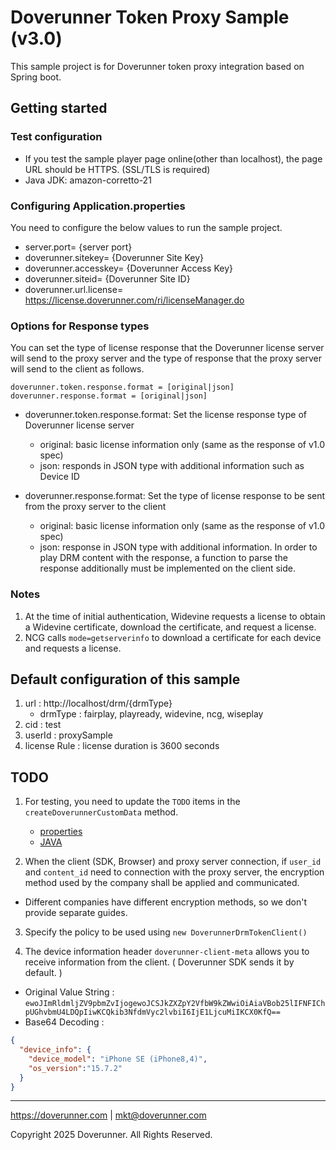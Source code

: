 # Doverunner Token Proxy Sample (v3.0)

This sample project is for Doverunner token proxy integration based on Spring boot.

## Getting started

### Test configuration

- If you test the sample player page online(other than localhost), the page URL should be HTTPS. (SSL/TLS is required)
- Java JDK: amazon-corretto-21

### Configuring Application.properties

You need to configure the below values to run the sample project.

- server.port= {server port}
- doverunner.sitekey= {Doverunner Site Key}
- doverunner.accesskey= {Doverunner Access Key}
- doverunner.siteid= {Doverunner Site ID}
- doverunner.url.license= https://license.doverunner.com/ri/licenseManager.do

### Options for Response types

You can set the type of license response that the Doverunner license server will send to the proxy server and the type of response that the proxy server will send to the client as follows.

```
doverunner.token.response.format = [original|json]
doverunner.response.format = [original|json]
```

- doverunner.token.response.format: Set the license response type of Doverunner license server
    - original: basic license information only (same as the response of v1.0 spec)
    - json: responds in JSON type with additional information such as Device ID

- doverunner.response.format: Set the type of license response to be sent from the proxy server to the client
    - original: basic license information only (same as the response of v1.0 spec)
    - json: response in JSON type with additional information. In order to play DRM content with the response, a function to parse the response additionally must be implemented on the client side.


### Notes
1. At the time of initial authentication, Widevine requests a license to obtain a Widevine certificate, download the certificate, and request a license.
2. NCG calls `mode=getserverinfo` to download a certificate for each device and requests a license.


## Default configuration of this sample

1. url : http://localhost/drm/{drmType}
    - drmType : fairplay, playready, widevine, ncg, wiseplay
2. cid : test
3. userId : proxySample
4. license Rule : license duration is 3600 seconds


## TODO

1. For testing, you need to update the `TODO` items in the `createDoverunnerCustomData` method.
    - [properties](../src/main/resources/application.properties)
    - [JAVA](../src/main/java/com/doverunner/sample/service/SampleService.java)

2. When the client (SDK, Browser) and proxy server connection, if `user_id` and `content_id` need to connection with the proxy server, the encryption method used by the company shall be applied and communicated.
- Different companies have different encryption methods, so we don't provide separate guides.


3. Specify the policy to be used using `new DoverunnerDrmTokenClient()`

4. The device information header `doverunner-client-meta` allows you to receive information from the client. ( Doverunner SDK sends it by default. )
- Original Value String : `ewoJImRldmljZV9pbmZvIjogewoJCSJkZXZpY2VfbW9kZWwiOiAiaVBob25lIFNFIChpUGhvbmU4LDQpIiwKCQkib3NfdmVyc2lvbiI6IjE1LjcuMiIKCX0KfQ==`
- Base64 Decoding :
```JSON
{
  "device_info": {
    "device_model": "iPhone SE (iPhone8,4)",
    "os_version":"15.7.2"
  }
}
```


***

https://doverunner.com | mkt@doverunner.com

Copyright 2025 Doverunner. All Rights Reserved.
